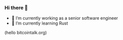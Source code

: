 ### Hi there 👋

- 🔭 I’m currently working as a senior software engineer 
- 🌱 I’m currently learning Rust

(hello bitcointalk.org)
